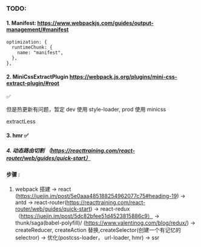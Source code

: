 ### TODO:

#### 1. Manifest: https://www.webpackjs.com/guides/output-management/#manifest

```
optimization: {
  runtimeChunk: {
    name: "manifest",
  },
},
```

#### 2. MiniCssExtractPlugin https://webpack.js.org/plugins/mini-css-extract-plugin/#root

✅

但是热更新有问题，暂定 dev 使用 style-loader, prod 使用 minicss

extractLess

#### 3. hmr ✅

##### 4. 动态路由切割 （https://reacttraining.com/react-router/web/guides/quick-start）

#### 步骤 :

1. webpack 搭建 -> react (https://juejin.im/post/5e0aaa485188254962077c75#heading-19) -> antd -> react-router(https://reacttraining.com/react-router/web/guides/quick-start) -> react-redux （https://juejin.im/post/5dc82bfee51d4523815886c9） -> thunk/saga(babel-polyfill)/ (https://www.valentinog.com/blog/redux/) -> createReducer, createAction 替换,createSelector(创建一个有记忆的 selectror) -> 优化(postcss-loader， url-loader, hmr) -> ssr
